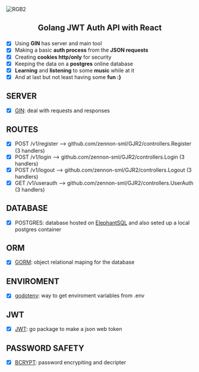 ![RGB2](https://user-images.githubusercontent.com/76619871/211227296-3309ace9-3520-4bbb-a07d-4a281ed4f74a.png)



<h2> <p align="center"> Golang JWT Auth API with React </p> </h2>

- [x] Using **GIN** has server and main tool
- [x] Making a basic **auth process** from the **JSON requests** 
- [x] Creating **cookies http/only** for security
- [x] Keeping the data on a **postgres** online database
- [x] **Learning** and **listening** to some **music** while at it 
- [x] And at last but not least having some **fun :}**

## SERVER
- [X] [GIN](https://pkg.go.dev/github.com/gin-gonic/gin): deal with requests and responses

## ROUTES
- [x] POST   /v1/register              --> github.com/zennon-sml/GJR2/controllers.Register (3 handlers)
- [x] POST   /v1/login                 --> github.com/zennon-sml/GJR2/controllers.Login (3 handlers)
- [x] POST   /v1/logout                --> github.com/zennon-sml/GJR2/controllers.Logout (3 handlers)
- [x] GET    /v1/userauth              --> github.com/zennon-sml/GJR2/controllers.UserAuth (3 handlers)

## DATABASE
- [x] POSTGRES: database hosted on [ElephantSQL](https://www.elephantsql.com/) and also seted up a local postgres container

## ORM
- [x] [GORM](https://gorm.io/docs/index.html): object relational maping for the database

## ENVIROMENT
- [x] [godotenv](https://github.com/joho/godotenv): way to get enviroment variables from .env

## JWT
- [x] [JWT](https://pkg.go.dev/github.com/golang-jwt/jwt/v4): go package to make a json web token

## PASSWORD SAFETY
- [x] [BCRYPT](https://pkg.go.dev/golang.org/x/crypto/bcrypt): password encrypiting and decripter
